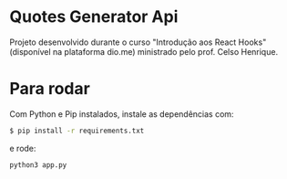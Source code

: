 # Quotes Generator Api 
Projeto desenvolvido durante o curso "Introdução aos React Hooks" (disponível na plataforma dio.me) ministrado pelo prof. Celso Henrique.

# Para rodar
Com Python e Pip instalados, instale as dependências com:
```sh
$ pip install -r requirements.txt
```

e rode:
```sh
python3 app.py
```
